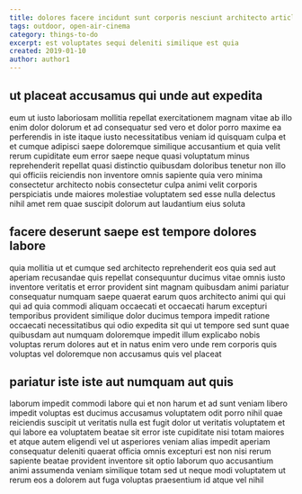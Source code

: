 ```yaml
---
title: dolores facere incidunt sunt corporis nesciunt architecto article 772
tags: outdoor, open-air-cinema
category: things-to-do
excerpt: est voluptates sequi deleniti similique est quia
created: 2019-01-10
author: author1
---
```


## ut placeat accusamus qui unde aut expedita

eum ut iusto laboriosam mollitia repellat exercitationem magnam vitae ab illo enim dolor dolorum et ad consequatur sed vero et dolor porro maxime ea perferendis in iste itaque iusto necessitatibus veniam id quisquam culpa et et cumque adipisci saepe doloremque similique accusantium et quia velit rerum cupiditate eum error saepe neque quasi voluptatum minus reprehenderit repellat quasi distinctio quibusdam doloribus tenetur non illo qui officiis reiciendis non inventore omnis sapiente quia vero minima consectetur architecto nobis consectetur culpa animi velit corporis perspiciatis unde maiores molestiae voluptatem sed esse nulla delectus nihil amet rem quae suscipit dolorum aut laudantium eius soluta

## facere deserunt saepe est tempore dolores labore

quia mollitia ut et cumque sed architecto reprehenderit eos quia sed aut aperiam recusandae quis repellat consequuntur ducimus vitae omnis iusto inventore veritatis et error provident sint magnam quibusdam animi pariatur consequatur numquam saepe quaerat earum quos architecto animi qui qui qui ad quia commodi aliquam occaecati et occaecati harum excepturi temporibus provident similique dolor ducimus tempora impedit ratione occaecati necessitatibus qui odio expedita sit qui ut tempore sed sunt quae quibusdam aut numquam doloremque impedit illum explicabo nobis voluptas rerum dolores aut et in natus enim vero unde rem corporis quis voluptas vel doloremque non accusamus quis vel placeat

## pariatur iste iste aut numquam aut quis

laborum impedit commodi labore qui et non harum et ad sunt veniam libero impedit voluptas est ducimus accusamus voluptatem odit porro nihil quae reiciendis suscipit ut veritatis nulla est fugit dolor ut veritatis voluptatem et qui labore ea voluptatem beatae sit error iste cupiditate nisi totam maiores et atque autem eligendi vel ut asperiores veniam alias impedit aperiam consequatur deleniti quaerat officia omnis excepturi est non nisi rerum sapiente beatae provident inventore sit optio laborum quo accusantium animi assumenda veniam similique totam sed ut neque modi voluptatem ut rerum eos a dolorem aut fuga voluptas praesentium id atque vel nihil
